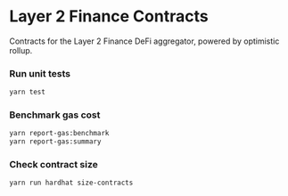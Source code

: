 # Layer 2 Finance Contracts

Contracts for the Layer 2 Finance DeFi aggregator, powered by optimistic rollup.

### Run unit tests

```sh
yarn test
```

### Benchmark gas cost

```sh
yarn report-gas:benchmark
yarn report-gas:summary
```

### Check contract size

```sh
yarn run hardhat size-contracts
```

